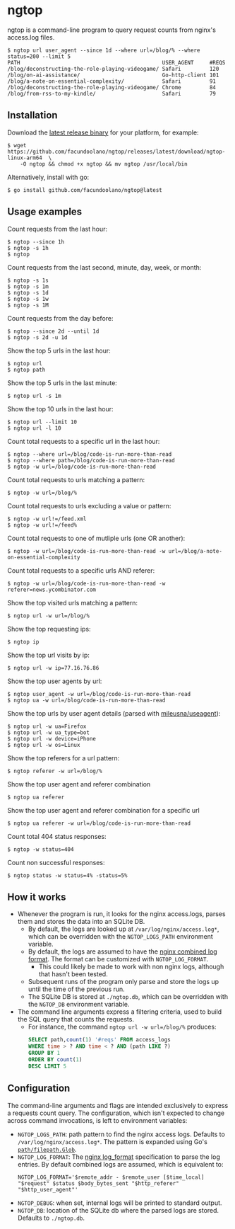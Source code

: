 # ngtop

ngtop is a command-line program to query request counts from nginx's access.log files.

```
$ ngtop url user_agent --since 1d --where url=/blog/% --where status=200 --limit 5
PATH                                             USER_AGENT     #REQS
/blog/deconstructing-the-role-playing-videogame/ Safari         120
/blog/on-ai-assistance/                          Go-http-client 101
/blog/a-note-on-essential-complexity/            Safari         91
/blog/deconstructing-the-role-playing-videogame/ Chrome         84
/blog/from-rss-to-my-kindle/                     Safari         79
```

## Installation

Download the [latest release binary](https://github.com/facundoolano/ngtop/releases/latest) for your platform, for example:

    $ wget https://github.com/facundoolano/ngtop/releases/latest/download/ngtop-linux-arm64  \
        -O ngtop && chmod +x ngtop && mv ngtop /usr/local/bin

Alternatively, install with go:

    $ go install github.com/facundoolano/ngtop@latest

## Usage examples

Count requests from the last hour:

    $ ngtop --since 1h
    $ ngtop -s 1h
    $ ngtop

Count requests from the last second, minute, day, week, or month:

    $ ngtop -s 1s
    $ ngtop -s 1m
    $ ngtop -s 1d
    $ ngtop -s 1w
    $ ngtop -s 1M

Count requests from the day before:

    $ ngtop --since 2d --until 1d
    $ ngtop -s 2d -u 1d

Show the top 5 urls in the last hour:

    $ ngtop url
    $ ngtop path

Show the top 5 urls in the last minute:

    $ ngtop url -s 1m

Show the top 10 urls in the last hour:

    $ ngtop url --limit 10
    $ ngtop url -l 10

Count total requests to a specific url in the last hour:

	$ ngtop --where url=/blog/code-is-run-more-than-read
	$ ngtop --where path=/blog/code-is-run-more-than-read
	$ ngtop -w url=/blog/code-is-run-more-than-read

Count total requests to urls matching a pattern:

	$ ngtop -w url=/blog/%

Count total requests to urls excluding a value or pattern:

	$ ngtop -w url!=/feed.xml
	$ ngtop -w url!=/feed%

Count total requests to one of mutliple urls (one OR another):

	$ ngtop -w url=/blog/code-is-run-more-than-read -w url=/blog/a-note-on-essential-complexity

Count total requests to a specific urls AND referer:

	$ ngtop -w url=/blog/code-is-run-more-than-read -w referer=news.ycombinator.com

Show the top visited urls matching a pattern:

	$ ngtop url -w url=/blog/%

Show the top requesting ips:

    $ ngtop ip

Show the top url visits by ip:

    $ ngtop url -w ip=77.16.76.86

Show the top user agents by url:

    $ ngtop user_agent -w url=/blog/code-is-run-more-than-read
    $ ngtop ua -w url=/blog/code-is-run-more-than-read

Show the top urls by user agent details (parsed with [mileusna/useagent](https://pkg.go.dev/github.com/mileusna/useragent)):

    $ ngtop url -w ua=Firefox
    $ ngtop url -w ua_type=bot
    $ ngtop url -w device=iPhone
    $ ngtop url -w os=Linux

Show the top referers for a url pattern:

    $ ngtop referer -w url=/blog/%

Show the top user agent and referer combination

    $ ngtop ua referer

Show the top user agent and referer combination for a specific url

    $ ngtop ua referer -w url=/blog/code-is-run-more-than-read

Count total 404 status responses:

    $ ngtop -w status=404

Count non successful responses:

    $ ngtop status -w status=4% -status=5%

## How it works

- Whenever the program is run, it looks for the nginx access.logs, parses them and stores the data into an SQLite DB.
  - By default, the logs are looked up at `/var/log/nginx/access.log*`, which can be overridden with the `NGTOP_LOGS_PATH` environment variable.
  - By default, the logs are assumed to have the [nginx combined log format](https://nginx.org/en/docs/http/ngx_http_log_module.html#log_format). The format can be customized with `NGTOP_LOG_FORMAT`.
    - This could likely be made to work with non nginx logs, although that hasn't been tested.
  - Subsequent runs of the program only parse and store the logs up until the time of the previous run.
  - The SQLite DB is stored at `./ngtop.db`, which can be overridden with the `NGTOP_DB` environment variable.
- The command line arguments express a filtering criteria, used to build the SQL query that counts the requests.
  - For instance, the command `ngtop url -w url=/blog/%` produces:
    ```sql
    SELECT path,count(1) '#reqs' FROM access_logs
    WHERE time > ? AND time < ? AND (path LIKE ?)
    GROUP BY 1
    ORDER BY count(1)
    DESC LIMIT 5
    ```

## Configuration

The command-line arguments and flags are intended exclusively to express a requests count query. The configuration, which isn't expected to change across command invocations, is left to environment variables:

- `NGTOP_LOGS_PATH`: path pattern to find the nginx access logs. Defaults to `/var/log/nginx/access.log*`. The pattern is expanded using Go's [`path/filepath.Glob`](https://pkg.go.dev/path/filepath#Glob).
- `NGTOP_LOG_FORMAT`: The [nginx log_format](https://nginx.org/en/docs/http/ngx_http_log_module.html#log_format "
") specification to parse the log entries. By default combined logs are assumed, which is equivalent to:
  ```
  NGTOP_LOG_FORMAT='$remote_addr - $remote_user [$time_local] "$request" $status $body_bytes_sent "$http_referer" "$http_user_agent"'
  ```
- `NGTOP_DEBUG`: when set, internal logs will be printed to standard output.
- `NGTOP_DB`: location of the SQLite db where the parsed logs are stored. Defaults to `./ngtop.db`.
